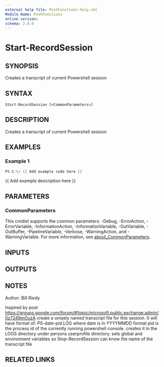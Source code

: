 ```yaml
---
external help file: PoshFunctions-help.xml
Module Name: PoshFunctions
online version:
schema: 2.0.0
---
```


# Start-RecordSession

## SYNOPSIS
Creates a transcript of current Powershell session

## SYNTAX

```
Start-RecordSession [<CommonParameters>]
```

## DESCRIPTION
Creates a transcript of current Powershell session

## EXAMPLES

### Example 1
```powershell
PS C:\> {{ Add example code here }}
```

{{ Add example description here }}

## PARAMETERS

### CommonParameters
This cmdlet supports the common parameters: -Debug, -ErrorAction, -ErrorVariable, -InformationAction, -InformationVariable, -OutVariable, -OutBuffer, -PipelineVariable, -Verbose, -WarningAction, and -WarningVariable. For more information, see [about_CommonParameters](http://go.microsoft.com/fwlink/?LinkID=113216).

## INPUTS

## OUTPUTS

## NOTES
Author:     Bill Riedy

Inspired by post https://groups.google.com/forum/#!topic/microsoft.public.exchange.admin/0z7249mOuzA
create a uniqely named transcript file for this session.
It will have format of:
PS-date-pid.LOG
where
date is in YYYYMMDD format
pid is the process id of the currently running powershell console.
creates it in the LOGS directory under persons userprofile directory.
sets global and environment variables so Stop-RecordSession can know the name of the transcript file

## RELATED LINKS

